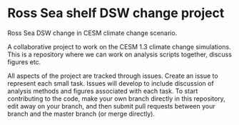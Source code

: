 # Ross Sea shelf DSW change project

Ross Sea DSW change in CESM climate change scenario.

A collaborative project to work on the CESM 1.3 climate change simulations. This is a repository where we can work on analysis scripts together, discuss figures etc.

All aspects of the project are tracked through issues. Create an issue to represent each small task. Issues will develop to include discussion of analysis methods and figures associated with each task. 
To start contributing to the code, make your own branch directly in this repository, edit away on your branch, and then submit pull requests between your branch and the master branch (or merge directly).
